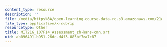 ```yaml
---
content_type: resource
description: ''
file: /media/https%3A/open-learning-course-data-rc.s3.amazonaws.com/21g-107-chinese-i-streamlined-fall-2014/ab096491b95126dcd4f3085bf7ea7c87_MIT21G_107F14_Assessment_zh-hans-cmn.srt
file_type: application/x-subrip
resourcetype: Other
title: MIT21G_107F14_Assessment_zh-hans-cmn.srt
uid: ab096491-b951-26dc-d4f3-085bf7ea7c87
---
```

